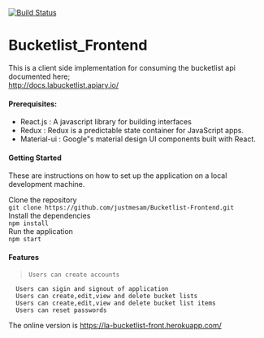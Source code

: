 [![Build Status](https://travis-ci.org/justmesam/Bucketlist-Frontend.svg?branch=master)](https://travis-ci.org/justmesam/Bucketlist-Frontend)
# Bucketlist_Frontend

This is a client side implementation for consuming the bucketlist api documented  here;   
http://docs.labucketlist.apiary.io/      

  #### Prerequisites:

  * React.js : A javascript library for building interfaces
  * Redux : Redux is a predictable state container for JavaScript apps.   
  * Material-ui : Google"s material design UI components built with React.


 #### Getting Started


These are instructions on how to set up the application on a local development machine.

Clone the repository     
`git clone https://github.com/justmesam/Bucketlist-Frontend.git`     
Install the dependencies     
`npm install`     
Run the application   
`npm start`

#### Features    


>     Users can create accounts
      Users can sigin and signout of application
      Users can create,edit,view and delete bucket lists
      Users can create,edit,view and delete bucket list items
      Users can reset passwords



  The online version is   https://la-bucketlist-front.herokuapp.com/

